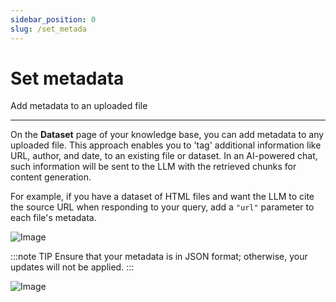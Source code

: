```yaml
---
sidebar_position: 0
slug: /set_metada
---
```


# Set metadata

Add metadata to an uploaded file

---

On the **Dataset** page of your knowledge base, you can add metadata to any uploaded file. This approach enables you to 'tag' additional information like URL, author, and date, to an existing file or dataset. In an AI-powered chat, such information will be sent to the LLM with the retrieved chunks for content generation.

For example, if you have a dataset of HTML files and want the LLM to cite the source URL when responding to your query, add a `"url"` parameter to each file's metadata.

![Image](https://github.com/user-attachments/assets/78cb5035-e96c-43f9-82d7-8fef1b68c843)

:::note TIP
Ensure that your metadata is in JSON format; otherwise, your updates will not be applied.
:::

![Image](https://github.com/user-attachments/assets/379cf2c5-4e37-4b79-8aeb-53bf8e01d326)